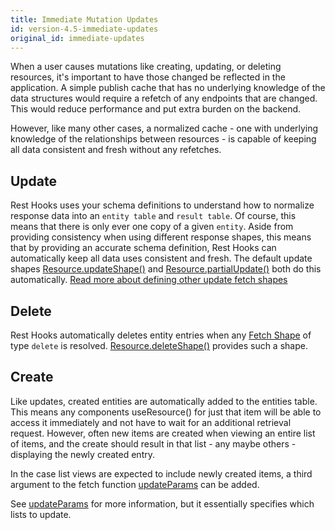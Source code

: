```yaml
---
title: Immediate Mutation Updates
id: version-4.5-immediate-updates
original_id: immediate-updates
---
```


When a user causes mutations like creating, updating, or deleting resources, it's important
to have those changed be reflected in the application. A simple publish cache
that has no underlying knowledge of the data structures would require a refetch of any endpoints
that are changed. This would reduce performance and put extra burden on the backend.

However, like many other cases, a normalized cache - one with underlying knowledge of the relationships
between resources - is capable of keeping all data consistent and fresh without
any refetches.

## Update

Rest Hooks uses your schema definitions to understand how to normalize response data into
an `entity table` and `result table`. Of course, this means that there is only ever one copy
of a given `entity`. Aside from providing consistency when using different response shapes,
this means that by providing an accurate schema definition, Rest Hooks can automatically keep
all data uses consistent and fresh. The default update shapes [Resource.updateShape()]() and
[Resource.partialUpdate()]() both do this automatically. [Read more about defining other
update fetch shapes](./rpc)

## Delete

Rest Hooks automatically deletes entity entries when any [Fetch Shape](../api/FetchShape)
of type `delete` is resolved. [Resource.deleteShape()](../api/resource#deleteshape-deleteshape)
provides such a shape.

## Create

Like updates, created entities are automatically added to the entities table. This means
any components useResource() for just that item will be able to access it immediately and
not have to wait for an additional retrieval request. However, often new items are created
when viewing an entire list of items, and the create should result in that list - any maybe others -
displaying the newly created entry.

In the case list views are expected to include newly created items, a third argument to
the fetch function [updateParams](../api/useFetcher#updateparams-destshape-destparams-updatefunction)
can be added.

See [updateParams](../api/useFetcher#updateparams-destshape-destparams-updatefunction) for more information,
but it essentially specifies which lists to update.
